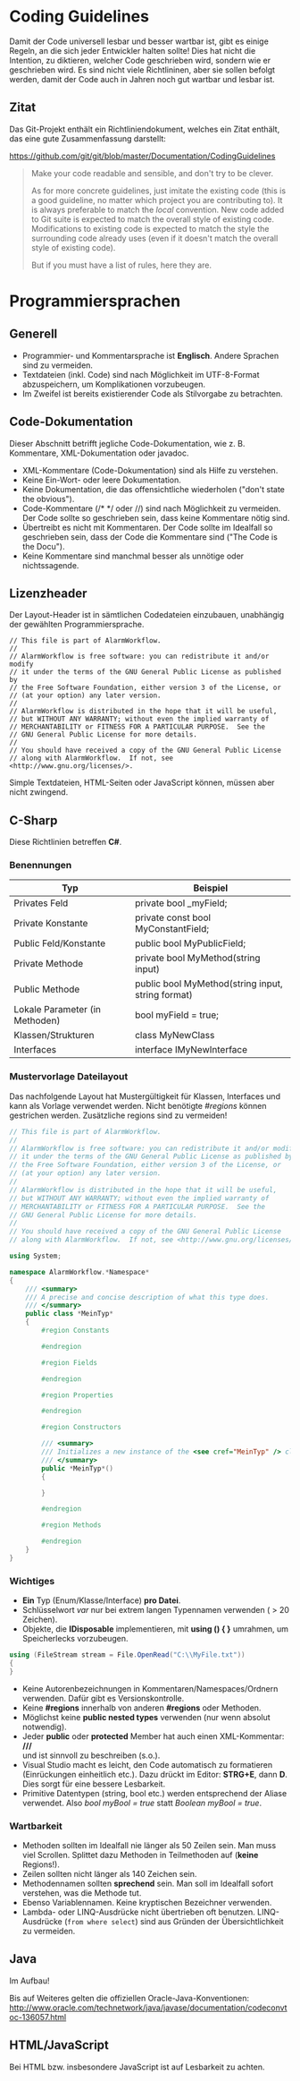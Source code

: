 ﻿# Coding Guidelines

Damit der Code universell lesbar und besser wartbar ist, gibt es einige Regeln, an die sich jeder Entwickler halten sollte!
Dies hat nicht die Intention, zu diktieren, welcher Code geschrieben wird, sondern wie er geschrieben wird.
Es sind nicht viele Richtlininen, aber sie sollen befolgt werden, damit der Code auch in Jahren noch gut wartbar und lesbar ist.

## Zitat

Das Git-Projekt enthält ein Richtliniendokument, welches ein Zitat enthält, das eine gute Zusammenfassung darstellt:

https://github.com/git/git/blob/master/Documentation/CodingGuidelines

> Make your code readable and sensible, and don't try to be clever.
>
> As for more concrete guidelines, just imitate the existing code
> (this is a good guideline, no matter which project you are
> contributing to). It is always preferable to match the _local_
> convention. New code added to Git suite is expected to match
> the overall style of existing code. Modifications to existing
> code is expected to match the style the surrounding code already
> uses (even if it doesn't match the overall style of existing code).
>
> But if you must have a list of rules, here they are.

# Programmiersprachen

## Generell

* Programmier- und Kommentarsprache ist **Englisch**. Andere Sprachen sind zu vermeiden.
* Textdateien (inkl. Code) sind nach Möglichkeit im UTF-8-Format abzuspeichern, um Komplikationen vorzubeugen.
* Im Zweifel ist bereits existierender Code als Stilvorgabe zu betrachten.

## Code-Dokumentation

Dieser Abschnitt betrifft jegliche Code-Dokumentation, wie z. B. Kommentare, XML-Dokumentation oder javadoc.

* XML-Kommentare (Code-Dokumentation) sind als Hilfe zu verstehen.
* Keine Ein-Wort- oder leere Dokumentation.
* Keine Dokumentation, die das offensichtliche wiederholen ("don't state the obvious").
* Code-Kommentare (/* */ oder //) sind nach Möglichkeit zu vermeiden. Der Code sollte so geschrieben sein, dass keine Kommentare nötig sind.
* Übertreibt es nicht mit Kommentaren. Der Code sollte im Idealfall so geschrieben sein, dass der Code die Kommentare sind ("The Code is the Docu").
* Keine Kommentare sind manchmal besser als unnötige oder nichtssagende.

## Lizenzheader

Der Layout-Header ist in sämtlichen Codedateien einzubauen, unabhängig der gewählten Programmiersprache.

```
// This file is part of AlarmWorkflow.
//
// AlarmWorkflow is free software: you can redistribute it and/or modify
// it under the terms of the GNU General Public License as published by
// the Free Software Foundation, either version 3 of the License, or
// (at your option) any later version.
//
// AlarmWorkflow is distributed in the hope that it will be useful,
// but WITHOUT ANY WARRANTY; without even the implied warranty of
// MERCHANTABILITY or FITNESS FOR A PARTICULAR PURPOSE.  See the
// GNU General Public License for more details.
//
// You should have received a copy of the GNU General Public License
// along with AlarmWorkflow.  If not, see <http://www.gnu.org/licenses/>.
```

Simple Textdateien, HTML-Seiten oder JavaScript können, müssen aber nicht zwingend.

## C-Sharp

Diese Richtlinien betreffen **C#**.

### Benennungen

Typ|Beispiel
---|--------
Privates Feld|private bool _myField;
Private Konstante|private const bool MyConstantField;
Public Feld/Konstante|public bool MyPublicField;
Private Methode|private bool MyMethod(string input)
Public Methode|public bool MyMethod(string input, string format)
Lokale Parameter (in Methoden)|bool myField = true;
Klassen/Strukturen|class MyNewClass
Interfaces|interface IMyNewInterface

### Mustervorlage Dateilayout

Das nachfolgende Layout hat Mustergültigkeit für Klassen, Interfaces und kann als Vorlage verwendet werden.
Nicht benötigte *#regions* können gestrichen werden. Zusätzliche regions sind zu vermeiden!

```csharp
// This file is part of AlarmWorkflow.
//
// AlarmWorkflow is free software: you can redistribute it and/or modify
// it under the terms of the GNU General Public License as published by
// the Free Software Foundation, either version 3 of the License, or
// (at your option) any later version.
//
// AlarmWorkflow is distributed in the hope that it will be useful,
// but WITHOUT ANY WARRANTY; without even the implied warranty of
// MERCHANTABILITY or FITNESS FOR A PARTICULAR PURPOSE.  See the
// GNU General Public License for more details.
//
// You should have received a copy of the GNU General Public License
// along with AlarmWorkflow.  If not, see <http://www.gnu.org/licenses/>.

using System;

namespace AlarmWorkflow.*Namespace*
{
    /// <summary>
    /// A precise and concise description of what this type does.
    /// </summary>
    public class *MeinTyp*
    {
        #region Constants

        #endregion

        #region Fields

        #endregion

        #region Properties

        #endregion

        #region Constructors

        /// <summary>
        /// Initializes a new instance of the <see cref="MeinTyp" /> class.
        /// </summary>
        public *MeinTyp*()
        {

        }

        #endregion

        #region Methods

        #endregion
    }
}
```

### Wichtiges

* **Ein** Typ (Enum/Klasse/Interface) **pro Datei**.
* Schlüsselwort *var* nur bei extrem langen Typennamen verwenden ( > 20 Zeichen).
* Objekte, die **IDisposable** implementieren, mit **using () { }** umrahmen, um Speicherlecks vorzubeugen.

```csharp
using (FileStream stream = File.OpenRead("C:\\MyFile.txt"))
{
}
```

* Keine Autorenbezeichnungen in Kommentaren/Namespaces/Ordnern verwenden. Dafür gibt es Versionskontrolle.
* Keine **#regions** innerhalb von anderen **#regions** oder Methoden.
* Möglichst keine **public nested types** verwenden (nur wenn absolut notwendig).
* Jeder **public** oder **protected** Member hat auch einen XML-Kommentar: **///<summary>** und ist sinnvoll zu beschreiben (s.o.).
* Visual Studio macht es leicht, den Code automatisch zu formatieren (Einrückungen einheitlich etc.). Dazu drückt im Editor: **STRG+E**, dann **D**. Dies sorgt für eine bessere Lesbarkeit.
* Primitive Datentypen (string, bool etc.) werden entsprechend der Aliase verwendet. Also *bool myBool = true* statt *Boolean myBool = true*.

### Wartbarkeit

* Methoden sollten im Idealfall nie länger als 50 Zeilen sein. Man muss viel Scrollen. Splittet dazu Methoden in Teilmethoden auf (**keine** Regions!).
* Zeilen sollten nicht länger als 140 Zeichen sein.
* Methodennamen sollten **sprechend** sein. Man soll im Idealfall sofort verstehen, was die Methode tut.
* Ebenso Variablennamen. Keine kryptischen Bezeichner verwenden.
* Lambda- oder LINQ-Ausdrücke nicht übertrieben oft benutzen. LINQ-Ausdrücke (`from where select`) sind aus Gründen der Übersichtlichkeit zu vermeiden.

## Java

Im Aufbau!

Bis auf Weiteres gelten die offiziellen Oracle-Java-Konventionen:
http://www.oracle.com/technetwork/java/javase/documentation/codeconvtoc-136057.html

## HTML/JavaScript

Bei HTML bzw. insbesondere JavaScript ist auf Lesbarkeit zu achten.